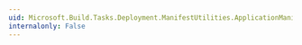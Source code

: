```yaml
---
uid: Microsoft.Build.Tasks.Deployment.ManifestUtilities.ApplicationManifest.TrustInfo
internalonly: False
---
```

